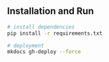 ## Installation and Run

```bash
# install dependencies
pip install -r requirements.txt

# deployment
mkdocs gh-deploy --force


```